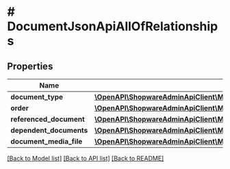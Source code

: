 # # DocumentJsonApiAllOfRelationships

## Properties

Name | Type | Description | Notes
------------ | ------------- | ------------- | -------------
**document_type** | [**\OpenAPI\ShopwareAdminApiClient\Model\DocumentJsonApiAllOfRelationshipsDocumentType**](DocumentJsonApiAllOfRelationshipsDocumentType.md) |  | [optional]
**order** | [**\OpenAPI\ShopwareAdminApiClient\Model\DocumentJsonApiAllOfRelationshipsOrder**](DocumentJsonApiAllOfRelationshipsOrder.md) |  | [optional]
**referenced_document** | [**\OpenAPI\ShopwareAdminApiClient\Model\DocumentJsonApiAllOfRelationshipsReferencedDocument**](DocumentJsonApiAllOfRelationshipsReferencedDocument.md) |  | [optional]
**dependent_documents** | [**\OpenAPI\ShopwareAdminApiClient\Model\DocumentJsonApiAllOfRelationshipsDependentDocuments**](DocumentJsonApiAllOfRelationshipsDependentDocuments.md) |  | [optional]
**document_media_file** | [**\OpenAPI\ShopwareAdminApiClient\Model\DocumentJsonApiAllOfRelationshipsDocumentMediaFile**](DocumentJsonApiAllOfRelationshipsDocumentMediaFile.md) |  | [optional]

[[Back to Model list]](../../README.md#models) [[Back to API list]](../../README.md#endpoints) [[Back to README]](../../README.md)
